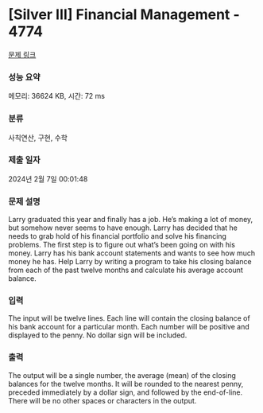 # [Silver III] Financial Management - 4774 

[문제 링크](https://www.acmicpc.net/problem/4774) 

### 성능 요약

메모리: 36624 KB, 시간: 72 ms

### 분류

사칙연산, 구현, 수학

### 제출 일자

2024년 2월 7일 00:01:48

### 문제 설명

<p>Larry graduated this year and finally has a job. He’s making a lot of money, but somehow never seems to have enough. Larry has decided that he needs to grab hold of his financial portfolio and solve his financing problems. The first step is to figure out what’s been going on with his money. Larry has his bank account statements and wants to see how much money he has. Help Larry by writing a program to take his closing balance from each of the past twelve months and calculate his average account balance.</p>

### 입력 

 <p>The input will be twelve lines. Each line will contain the closing balance of his bank account for a particular month. Each number will be positive and displayed to the penny. No dollar sign will be included.</p>

### 출력 

 <p>The output will be a single number, the average (mean) of the closing balances for the twelve months. It will be rounded to the nearest penny, preceded immediately by a dollar sign, and followed by the end-of-line. There will be no other spaces or characters in the output.</p>

